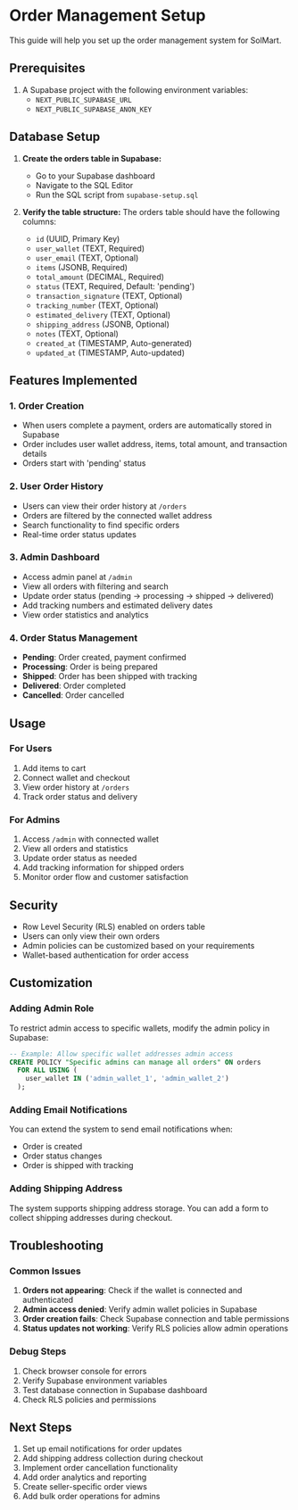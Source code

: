 # Order Management Setup

This guide will help you set up the order management system for SolMart.

## Prerequisites

1. A Supabase project with the following environment variables:
   - `NEXT_PUBLIC_SUPABASE_URL`
   - `NEXT_PUBLIC_SUPABASE_ANON_KEY`

## Database Setup

1. **Create the orders table in Supabase:**
   - Go to your Supabase dashboard
   - Navigate to the SQL Editor
   - Run the SQL script from `supabase-setup.sql`

2. **Verify the table structure:**
   The orders table should have the following columns:
   - `id` (UUID, Primary Key)
   - `user_wallet` (TEXT, Required)
   - `user_email` (TEXT, Optional)
   - `items` (JSONB, Required)
   - `total_amount` (DECIMAL, Required)
   - `status` (TEXT, Required, Default: 'pending')
   - `transaction_signature` (TEXT, Optional)
   - `tracking_number` (TEXT, Optional)
   - `estimated_delivery` (TEXT, Optional)
   - `shipping_address` (JSONB, Optional)
   - `notes` (TEXT, Optional)
   - `created_at` (TIMESTAMP, Auto-generated)
   - `updated_at` (TIMESTAMP, Auto-updated)

## Features Implemented

### 1. Order Creation
- When users complete a payment, orders are automatically stored in Supabase
- Order includes user wallet address, items, total amount, and transaction details
- Orders start with 'pending' status

### 2. User Order History
- Users can view their order history at `/orders`
- Orders are filtered by the connected wallet address
- Search functionality to find specific orders
- Real-time order status updates

### 3. Admin Dashboard
- Access admin panel at `/admin`
- View all orders with filtering and search
- Update order status (pending → processing → shipped → delivered)
- Add tracking numbers and estimated delivery dates
- View order statistics and analytics

### 4. Order Status Management
- **Pending**: Order created, payment confirmed
- **Processing**: Order is being prepared
- **Shipped**: Order has been shipped with tracking
- **Delivered**: Order completed
- **Cancelled**: Order cancelled

## Usage

### For Users
1. Add items to cart
2. Connect wallet and checkout
3. View order history at `/orders`
4. Track order status and delivery

### For Admins
1. Access `/admin` with connected wallet
2. View all orders and statistics
3. Update order status as needed
4. Add tracking information for shipped orders
5. Monitor order flow and customer satisfaction

## Security

- Row Level Security (RLS) enabled on orders table
- Users can only view their own orders
- Admin policies can be customized based on your requirements
- Wallet-based authentication for order access

## Customization

### Adding Admin Role
To restrict admin access to specific wallets, modify the admin policy in Supabase:

```sql
-- Example: Allow specific wallet addresses admin access
CREATE POLICY "Specific admins can manage all orders" ON orders
  FOR ALL USING (
    user_wallet IN ('admin_wallet_1', 'admin_wallet_2')
  );
```

### Adding Email Notifications
You can extend the system to send email notifications when:
- Order is created
- Order status changes
- Order is shipped with tracking

### Adding Shipping Address
The system supports shipping address storage. You can add a form to collect shipping addresses during checkout.

## Troubleshooting

### Common Issues

1. **Orders not appearing**: Check if the wallet is connected and authenticated
2. **Admin access denied**: Verify admin wallet policies in Supabase
3. **Order creation fails**: Check Supabase connection and table permissions
4. **Status updates not working**: Verify RLS policies allow admin operations

### Debug Steps

1. Check browser console for errors
2. Verify Supabase environment variables
3. Test database connection in Supabase dashboard
4. Check RLS policies and permissions

## Next Steps

1. Set up email notifications for order updates
2. Add shipping address collection during checkout
3. Implement order cancellation functionality
4. Add order analytics and reporting
5. Create seller-specific order views
6. Add bulk order operations for admins 